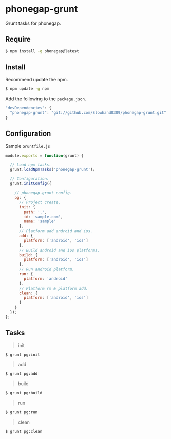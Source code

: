 # phonegap-grunt
Grunt tasks for phonegap.

## Require

```sh
$ npm install -g phonegap@latest
```

## Install

Recommend update the npm.
```sh
$ npm update -g npm
```
Add the following to the `package.json`.

```js
"devDependencies": {
  "phonegap-grunt": "git://github.com/Slowhand0309/phonegap-grunt.git"
}
```


## Configuration

Sample `Gruntfile.js`

```js
module.exports = function(grunt) {

  // Load npm tasks.
  grunt.loadNpmTasks('phonegap-grunt');

  // Configuration.
  grunt.initConfig({

    // phonegap-grunt config.
    pg: {
      // Project create.
      init: {
        path: '.',
        id: 'sample.com',
        name: 'sample'
      },
      // Platform add android and ios.
      add: {
        platform: ['android', 'ios']
      },
      // Build android and ios platforms.
      build: {
        platform: ['android', 'ios']
      },
      // Run android platform.
      run: {
        platform: 'android'
      },
      // Platform rm & platform add.
      clean: {
        platform: ['android', 'ios']
      }
    }
  });
};
```

## Tasks

> init

```sh
$ grunt pg:init
```

> add

```sh
$ grunt pg:add
```

> build

```sh
$ grunt pg:build
```

> run

```sh
$ grunt pg:run
```

> clean

```sh
$ grunt pg:clean
```

